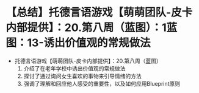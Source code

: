 # 【总结】托德言语游戏【萌萌团队-皮卡内部提供】：20.第八周（蓝图）：1蓝图：13-诱出价值观的常规做法

-   托德言语游戏【萌萌团队-皮卡内部提供】：20.第八周（蓝图）
    1.  介绍了在老年学校中诱出价值观的常规做法
    2.  探讨了通过询问女生喜欢的事物来引导情绪的方法
    3.  强调了理解和回应他人感受的重要性，以及如何应用Blueprint原则